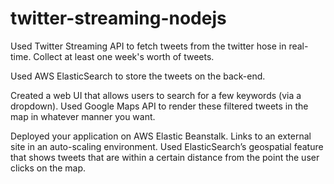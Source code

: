 twitter-streaming-nodejs
========================
Used Twitter Streaming API to fetch tweets from the twitter hose in real-time. Collect at least one week's worth of tweets. 

Used AWS ElasticSearch to store the tweets on the back-end.

Created a web UI that allows users to search for a few keywords (via a dropdown). Used Google Maps API to render these filtered tweets in the map in whatever manner you want.

Deployed your application on AWS Elastic Beanstalk. Links to an external site in an auto-scaling environment.
Used ElasticSearch’s geospatial feature that shows tweets that are within a certain distance from the point the user clicks on the map. 
